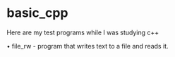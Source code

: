 # basic_cpp
 Here are my test programs while I was studying c++

• file_rw - program that writes text to a file and reads it.
